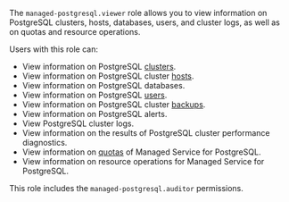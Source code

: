 The `managed-postgresql.viewer` role allows you to view information on PostgreSQL clusters, hosts, databases, users, and cluster logs, as well as on quotas and resource operations.

Users with this role can:
* View information on PostgreSQL [clusters](../../managed-postgresql/concepts/index.md).
* View information on PostgreSQL cluster [hosts](../../managed-postgresql/concepts/instance-types.md).
* View information on PostgreSQL databases.
* View information on PostgreSQL [users](../../managed-postgresql/concepts/roles.md).
* View information on PostgreSQL cluster [backups](../../managed-postgresql/concepts/backup.md).
* View information on PostgreSQL alerts.
* View PostgreSQL cluster logs.
* View information on the results of PostgreSQL cluster performance diagnostics.
* View information on [quotas](../../managed-postgresql/concepts/limits.md#mpg-quotas) of Managed Service for PostgreSQL.
* View information on resource operations for Managed Service for PostgreSQL.

This role includes the `managed-postgresql.auditor` permissions.
